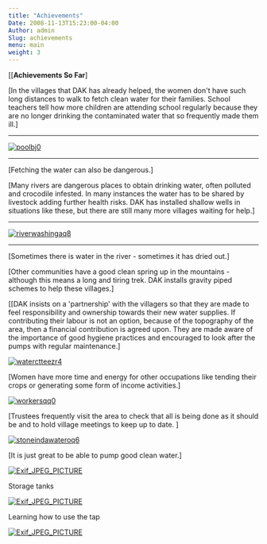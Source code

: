 ```yaml
---
title: "Achievements"
Date: 2008-11-13T15:23:00-04:00
Author: admin
Slug: achievements
menu: main
weight: 3
---
```


[[**Achievements So Far**]

[In the villages that DAK has already helped, the women don't have such long distances to walk to fetch clean water for their families. School teachers tell how more children are attending school regularly because they are no longer drinking the contaminated water that so frequently made them ill.]

------------------------------------------------------------------------------------------------------------------------------------------------------------------------------------------------------------------ ------------------------------------------------------------------------------------------------------------------------------------------------------------------------------------------------------------
[![poolbj0](/images/poolbj0.jpg)](/images/u1lwl.jpg)
------------------------------------------------------------------------------------------------------------------------------------------------------------------------------------------------------------------ ------------------------------------------------------------------------------------------------------------------------------------------------------------------------------------------------------------

[Fetching the water can also be dangerous.]

[Many rivers are dangerous places to obtain drinking water, often polluted and crocodile infested. In many instances the water has to be shared by livestock adding further health risks. DAK has installed shallow wells in situations like these, but there are still many more villages waiting for help.]

------------------------------------------------------------------------------------------------------------------------------------------------------------------------------------------------------------------------------------------ ---------------------------------------------------------------------------------------------------------------------------------------------------------------------------------------------------------------------------------------------------
[![riverwashingaq8](/images/riverwashingaq8.jpg)](/images/images5cimg0156nv2.jpg)
------------------------------------------------------------------------------------------------------------------------------------------------------------------------------------------------------------------------------------------ ---------------------------------------------------------------------------------------------------------------------------------------------------------------------------------------------------------------------------------------------------

[Sometimes there is water in the river - sometimes it has dried out.]

[Other communities have a good clean spring up in the mountains - although this means a long and tiring trek. DAK installs gravity piped schemes to help these villages.]

[[DAK insists on a 'partnership' with the villagers so that they are made to feel responsibility and ownership towards their new water supplies. If contributing their labour is not an option, because of the topography of the area, then a financial contribution is agreed upon. They are made aware of the importance of good hygiene practices and encouraged to look after the pumps with regular maintenance.]

[![waterctteezr4](/images/waterctteezr4.jpg)](/images/waterctteezr4.jpg)

[Women have more time and energy for other occupations like tending their crops or generating some form of income activities.]

[![workersqq0](/images/workersqq0.jpg)](/images/workersqq0.jpg)

[Trustees frequently visit the area to check that all is being done as it should be and to hold village meetings to keep up to date. ]

[![stoneindawateroq6](/images/stoneindawateroq6.jpg)](/images/stoneindawateroq6.jpg)

[It is just great to be able to pump good clean water.]

[![Exif_JPEG_PICTURE](/images/RIMG0144.jpg)](/images/2013-07-20-15.53.26.jpg)

Storage tanks

[![](/images/RIMG0027.jpg "Exif_JPEG_PICTURE")](/images/RIMG0027.jpeg)

Learning how to use the tap

[![](/images/Korogwe-JanFeb-2011-029.jpg "Exif_JPEG_PICTURE")](/images/Korogwe-JanFeb-2011-029.jpeg)
